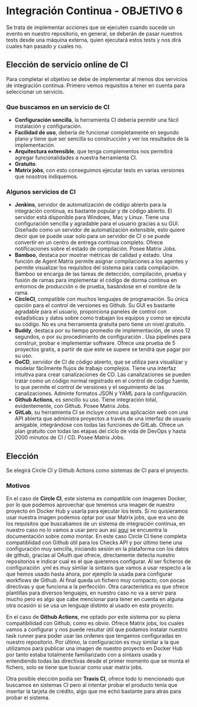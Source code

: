 # Integración Continua - OBJETIVO 6

Se trata de implementar acciones que se ejecuten cuando sucede un evento en nuestro repositorio, en general, se deberán de pasar nuestros tests desde una máquina externa, quien ejecutará estos tests y nos dirá cuales han pasado y cuales no.

## Elección de servicio online de CI

Para completar el objetivo se debe de implementar al menos dos servicios de integración continua. Primero vemos requisitos a tener en cuenta para seleccionar un servicio.

### Que buscamos en un servicio de CI

* **Configuración sencilla**, la herramienta CI debería permitir una fácil instalación y configuración.
* **Facilidad de uso**, debería de funcionar completamente en segundo plano y tiene que ser sencilla su construcción y ver los resultados de la implementación.
* **Arquitectura extensible**, que tenga complementos nos permitirá agregar funcionalidades a nuestra herramienta CI.
* **Gratuito**.
* **Matrix jobs**, con esto conseguimos ejecutar tests en varias versiones que nosotros indiquemos.

### Algunos servicios de CI

* **Jenkins**, servidor de automatización de código abierto para la integración continua, es bastante popular y de código abierto. El servidor está disponible para Windows, Mac y Linux. Tiene una configuración sencilla y agradable para el usuario gracias a su GUI. Diseñado como un servidor de automatización extensible, esto quiere decir que se puede usar solo para un servidor de CI o se puede convertir en un centro de entrega continua completo. Ofrece notificaciones sobre el estado de compilación. Posee Matrix Jobs.
* **Bamboo**, destaca por mostrar métricas de calidad y estado. Una función de Agent Matrix permite asignar compilaciones a los agentes y permite visualizar los requisitos del sistema para cada compilación. Bamboo se encarga de las tareas de detección, compilación, prueba y fusión de ramas para implementar el código de dorma continua en entornos de producción o de prueba, basándose en el nombre de la rama.
* **CircleCI**, compatible con muchos lenguajes de programación. Su única opción para el control de versiones es Github. Su GUI es bastante agradable para el usuario, proporciona paneles de control con estadísticas y datos sobre como trabajan los equipos y como se ejecuta su código. No es una herramienta gratuita pero tiene un nivel gratuito.
* **Buddy**, destaca por su tiempo promedio de implementación, de unos 12 segundos, o por su procedimiento de configuración . Usa pipelines para construir, probar e implementar software. Ofrece una prueba de 5 proyectos gratis, a partir de que este se supere se tendrá que pagar por su uso.
* **GoCD**, servidor de CI de código abierto, que se utiliza para visualizar y modelar fácilmente flujos de trabajo complejos. Tiene una interfaz intuitiva para crear canalizaciones de CD. Las canalizaciones se pueden tratar como un código normal registrado en el control de código fuente, lo que permite el control de versiones y el seguimiento de las canalizaciones. Adminte formatos JSON y YAML para la configuración.
* **Github Actions**, es sencillo su uso. Tiene integración total, evidentemente, con Github. Posee Matrix Jobs.
* **GitLab**, su herramienta CI se incluye como una aplicación web con una API abierta que administra proyectos a través de una interfaz de usuario amigable, integrándose con todas las funciones de GitLab. Ofrece un plan gratuito con todas las etapas del ciclo de vida de DevOps y hasta 2000 minutos de CI / CD. Posee Matrix Jobs.

## Elección

Se elegirá Circle CI y Github Actions como sistemas de CI para el proyecto.

### Motivos

En el caso de **Circle CI**, este sistema es compatible con imagenes Docker, por lo que podemos aprovechar que tenemos una imagen de nuestro proyecto en Docker Hub y usarla para ejecutar los tests. Si no quisieramos usar nuestra imagen podemos optar por usar Matrix jobs, que era uno de los requisitos que buscabamos de un sistema de integración continua, en nuestro caso no lo vamos a usar pero aun así [aquí](https://circleci.com/blog/circleci-matrix-jobs/) se encuentra la documentación sobre como montar. En este caso Circle CI tiene completa compatiblidad con Github útil para los Checks API y por último tiene una configuración muy sencilla, iniciando sesión en la plataforma con los datos de github, gracias al OAuth que ofrece, directamente detecta nuestro repositorios e indicar cual es el que queremos configurar. Al ser ficheros de configuración .yml es muy similar la sintaxis que vamos a usar respecto a la que hemos usado hasta ahora, por ejemplo la usada para configurar workflows de Github. Al final queda un fichero muy compacto, con pocas directivas y que funciona a la perfección. Otra característica es que ofrece plantillas para diversos lenguajes, en nuestro caso no va a servir para mucho pero es algo que cabe mencionar para tener en cuenta en alguna otra ocasión si se usa un lenguaje distinto al usado en este proyecto.

En el caso de **Github Actions**, me optado por este sistema por su plena compatibilidad con Github, como es obvio. Ofrece Matrix jobs, los cuales vamos a configurar y nos puede resultar útil que podamos instalar nuestro task runner para poder usar las ordenes que tengamos configuradas en nuestro repositorio. Por último, la configuración es muy similar a la que utilizamos para publicar una imagen de nuestro proyecto en Docker Hub por tanto estaba totalmente familiarizado con a sintaxis usada y entendiendo todas las directivas desde el primer momento que se monta el fichero, solo se tiene que buscar como usar matrix jobs.

Otra posible elección podía ser **Travis CI**, ofrece todo lo mencionado que buscamos en sistemas CI pero al intentar probar el producto tenía que insertar la tarjeta de crédito, algo que me echó bastante para atras para probar el sistema.

